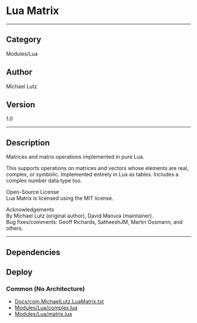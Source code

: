 # Lua Matrix
___

## Category
Modules/Lua

## Author
Michael Lutz

## Version
1.0

___

## Description
<p>Matrices and matrix operations implemented in pure Lua.</p>

<p>This supports operations on matrices and vectors whose elements are
real, complex, or symbolic.  Implemented entirely in Lua as tables.
Includes a complex number data type too.</p>

<p>Open-Source License<br>
Lua Matrix is licensed using the MIT license.</p>

<p>Acknowledgements<br>
By Michael Lutz (original author), David Manura (maintainer).<br>
Bug fixes/comments: Geoff Richards, SatheeshJM, Martin Ossmann, and others.</p>



___

## Dependencies

## Deploy

### Common (No Architecture)

<ul>
<li><a href="https://gitlab.com/WeSuckLess/Reactor/-/blob/master/Atoms/com.MichaelLutz.LuaMatrix/Docs/com.MichaelLutz.LuaMatrix.txt?ref_type=heads">Docs/com.MichaelLutz.LuaMatrix.txt</a></li>
<li><a href="https://gitlab.com/WeSuckLess/Reactor/-/blob/master/Atoms/com.MichaelLutz.LuaMatrix/Modules/Lua/complex.lua?ref_type=heads">Modules/Lua/complex.lua</a></li>
<li><a href="https://gitlab.com/WeSuckLess/Reactor/-/blob/master/Atoms/com.MichaelLutz.LuaMatrix/Modules/Lua/matrix.lua?ref_type=heads">Modules/Lua/matrix.lua</a></li>
</ul>
